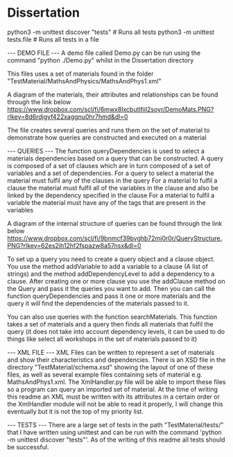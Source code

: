 # Dissertation
 
python3 -m unittest discover "tests" # Runs all tests
python3 -m unittest tests.file # Runs all tests in a file

--- DEMO FILE ---
A demo file called Demo.py can be run using the command "python ./Demo.py" whilst in the Dissertation directory

This files uses a set of materials found in the folder "TestMaterial/MathsAndPhysics/MathsAndPhys1.xml"

A diagram of the materials, their attributes and relationships can be found through the link below
https://www.dropbox.com/scl/fi/6mwx8lxcbutlfiil2soyr/DemoMats.PNG?rlkey=8d6rdjgyf422xaggnu0hr7hmd&dl=0

The file creates several queries and runs them on the set of material to demonstrate how queries are constructed and executed on a material

--- QUERIES ---
The function queryDependencies is used to select a materials dependencies based on a query that can be constructed. A query is composed of a set of clauses which are in turn
composed of a set of variables and a set of dependencies. 
For a query to select a material the material must fulfil any of the clauses in the query
For a material to fulfil a clause the material must fulfil all of the variables in the clause and also be linked by the dependency specified in the clause
For a material to fulfil a variable the material must have any of the tags that are present in the variables

A diagram of the internal structure of queries can be found through the link below 
https://www.dropbox.com/scl/fi/9bnmcf39bvghb72mj0r0r/QueryStructure.PNG?rlkey=62es2ih12hf2fspazw8a57nsx&dl=0

To set up a query you need to create a query object and a clause object. You use the method addVariable to add a variable to a clause (A list of strings) and the method addDependencyLevel to add a dependency to a clause. 
After creating one or more clause you use the addClause method on the Query and pass it the queries you want to add.
Then you can call the function queryDependencies and pass it one or more materials and the query it will find the dependencies of the materials passed to it.

You can also use queries with the function searchMaterials. This function takes a set of materials and a query then finds all materials that fulfil the query (it does not take into account dependency levels, it can be used to do things like select all workshops in the set of materials passed to it)


--- XML FILE ---
XML Files can be written to represent a set of materials and show their characteristics and dependencies. There is an XSD file in the directory "TestMaterial/schema.xsd" showing the layout of one of these files, as well as several example files containing sets of material e.g. MathsAndPhys1.xml. The XmlHandler.py file will be able to import these files so a program can query an imported set of material. At the time of writing this readme an XML must be written with its attributes in a certain order or the XmlHandler module will not be able to read it properly, I will change this eventually but it is not the top of my priority list.

--- TESTS ---
There are a large set of tests in the path "TestMaterial/tests/" that I have written using unittest and can be run with the command 'python -m unittest discover "tests"'. As of the writing of this readme all tests should be successful.